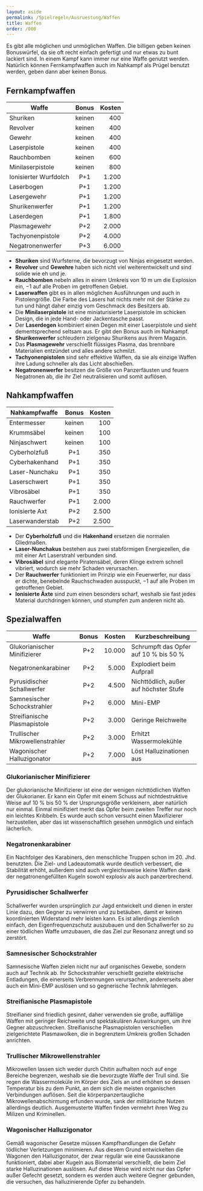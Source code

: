 ```yaml
---
layout: aside
permalink: /Spielregeln/Ausruestung/Waffen
title: Waffen
order: /000
---
```


Es gibt alle möglichen und unmöglichen Waffen. Die billigen geben keinen Bonuswürfel, da sie oft recht einfach gefertigt und nur etwas zu bunt lackiert sind. In einem Kampf kann immer nur eine Waffe genutzt werden. Natürlich können Fernkampfwaffen auch im Nahkampf als Prügel benutzt werden, geben dann aber keinen Bonus.

## Fernkampfwaffen

| Waffe | Bonus | Kosten |
| ----- | :---: | -----: |
| Shuriken | keinen | 400 |
| Revolver | keinen | 400 |
| Gewehr | keinen | 400 |
| Laserpistole | keinen | 400 |
| Rauchbomben | keinen | 600 |
| Minilaserpistole | keinen | 800 |
| Ionisierter Wurfdolch | P+1 | 1.200 |
| Laserbogen | P+1 | 1.200 |
| Lasergewehr | P+1 | 1.200 |
| Shurikenwerfer | P+1 | 1.200 |
| Laserdegen | P+1 | 1.800 |
| Plasmagewehr | P+2 | 2.000 |
| Tachyonenpistole | P+2 | 4.000 |
| Negatronenwerfer | P+3 | 6.000 |

- **Shuriken** sind Wurfsterne, die bevorzugt von Ninjas eingesetzt werden.
- **Revolver** und **Gewehre** haben sich nicht viel weiterentwickelt und sind solide wie eh und je.
- **Rauchbomben** nebeln alles in einem Umkreis von 10 m um die Explosion ein, &minus;1 auf alle Proben im getroffenen Gebiet.
- **Laserwaffen** gibt es in allen möglichen Ausführungen und auch in Pistolengröße. Die Farbe des Lasers hat nichts mehr mit der Stärke zu tun und hängt daher einzig vom Geschmack des Besitzers ab.
- Die **Minilaserpistole** ist eine miniaturisierte Laserpistole im schicken Design, die in jede Hand- oder Jackentasche passt.
- Der **Laserdegen** kombiniert einen Degen mit einer Laserpistole und sieht dementsprechend seltsam aus. Er gibt den Bonus auch im Nahkampf.
- **Shurikenwerfer** schleudern zielgenau Shurikens aus ihrem Magazin.
- Das **Plasmagewehr** verschießt flüssiges Plasma, das brennbare Materialien entzündet und alles andere schmilzt.
- **Tachyonenpistolen** sind sehr effektive Waffen, da sie als einzige Waffen ihre Ladung schneller als das Licht abschießen.
- **Negatronenwerfer** besitzen die Größe von Panzerfäusten und feuern Negatronen ab, die ihr Ziel neutralisieren und somit auflösen.

## Nahkampfwaffen

| Nahkampfwaffe | Bonus | Kosten |
| ------------- | :---: | -----: |
| Entermesser | keinen | 100 |
| Krummsäbel | keinen | 100 |
| Ninjaschwert | keinen | 100 |
| Cyberholzfuß | P+1 | 350 |
| Cyberhakenhand | P+1 | 350 |
| Laser-Nunchaku | P+1 | 350 |
| Laserschwert | P+1 | 350 |
| Vibrosäbel | P+1 | 350 |
| Rauchwerfer | P+1 | 2.000 |
| Ionisierte Axt | P+2 | 2.500 |
| Laserwanderstab | P+2 | 2.500 |

- Der **Cyberholzfuß** und die **Hakenhand** ersetzen die normalen Gliedmaßen.
- **Laser-Nunchakus** bestehen aus zwei stabförmigen Energiezellen, die mit einer Art Laserstrahl verbunden sind.
- **Vibrosäbel** sind elegante Piratensäbel, deren Klinge extrem schnell vibriert, wodurch sie mehr Schaden verursachen.
- Der **Rauchwerfer** funktioniert im Prinzip wie ein Feuerwerfer, nur dass er dichte, benebelnde Rauchschwaden ausspuckt, &minus;1 auf alle Proben im getroffenen Gebiet.
- **Ionisierte Äxte** sind zum einen besonders scharf, weshalb sie fast jedes Material durchdringen können, und stumpfen zum anderen nicht ab.

## Spezialwaffen

| Waffe | Bonus | Kosten | Kurzbeschreibung |
| ----- | :---: | -----: | ---------------- |
| Glukorianischer Minifizierer | P+2 | 10.000 | Schrumpft das Opfer auf 10 % bis 50 % |
| Negatronenkarabiner | P+2 | 5.000 | Explodiert beim Aufprall |
| Pyrusidischer Schallwerfer | P+2 | 4.500 | Nichttödlich, außer auf höchster Stufe |
| Samnesischer Schockstrahler | P+2 | 6.000 | Mini-EMP |
| Streifianische Plasmapistole | P+2 | 3.000 | Geringe Reichweite |
| Trullischer Mikrowellenstrahler | P+2 | 3.000 | Erhitzt Wassermolekühle |
| Wagonischer Halluzigonator | P+2 | 7.000 | Löst Halluzinationen aus |

### Glukorianischer Minifizierer

Der glukorianische Minifizierer ist eine der wenigen nichttödlichen Waffen der Glukorianer. Er kann ein Opfer mit einem Schuss auf nichtdestruktive Weise auf 10 % bis 50 % der Ursprungsgröße verkleinern, aber natürlich nur einmal. Einmal minifiziert merkt das Opfer beim zweiten Treffer nur noch ein leichtes Kribbeln. Es wurde auch schon versucht einen Maxifizierer herzustellen, aber das ist wissenschaftlich gesehen unmöglich und einfach lächerlich.

### Negatronenkarabiner

Ein Nachfolger des Karabiners, den menschliche Truppen schon im 20. Jhd. benutzten. Die Ziel- und Ladeautomatik wurde deutlich verbessert, die Stabilität erhöht, außerdem sind auch vergleichsweise kleine Waffen dank der negatronengefüllten Kugeln sowohl explosiv als auch panzerbrechend.

### Pyrusidischer Schallwerfer

Schallwerfer wurden ursprünglich zur Jagd entwickelt und dienen in erster Linie dazu, den Gegner zu verwirren und zu betäuben, damit er keinen koordinierten Widerstand mehr leisten kann. Es ist allerdings ziemlich einfach, den Eigenfrequenzschutz auszubauen und den Schallwerfer so zu einer tödlichen Waffe umzubauen, die das Ziel zur Resonanz anregt und so zerstört.

### Samnesischer Schockstrahler

Samnesische Waffen zielen nicht nur auf organisches Gewebe, sondern auch auf Technik ab. Ihr Schockstrahler verschießt gezielte elektrische Entladungen, die einerseits Verbrennungen verursachen, andererseits aber auch ein Mini-EMP auslösen und so gegnerische Technik lahmlegen.

### Streifianische Plasmapistole

Streifianer sind friedlich gesinnt, daher verwenden sie große, auffällige Waffen mit geringer Reichweite und spektakulären Auswirkungen, um ihre Gegner abzuschrecken. Streifianische Plasmapistolen verschießen zielgerichtete Plasmawolken, die in begrenztem Umkreis großen Schaden anrichten.

### Trullischer Mikrowellenstrahler

Mikrowellen lassen sich weder durch Chitin aufhalten noch auf enge Bereiche begrenzen, weshalb sie die bevorzugte Waffe der Trull sind. Sie regen die Wassermoleküle im Körper des Ziels an und erhöhen so dessen Temperatur bis zu dem Punkt, an dem sich die meisten organischen Verbindungen auflösen. Seit die körperpanzertaugliche Mikrowellenabschirmung erfunden wurde, sank der militärische Nutzen allerdings deutlich. Ausgemusterte Waffen finden vermehrt ihren Weg zu Milizen und Kriminellen.

### Wagonischer Halluzigonator

Gemäß wagonischer Gesetze müssen Kampfhandlungen die Gefahr tödlicher Verletzungen minimieren. Aus diesem Grund entwickelten die Wagonen den Halluzigonator, der zwar regulär wie eine Gausskanone funktioniert, dabei aber Kugeln aus Biomaterial verschießt, die beim Ziel starke Halluzinationen auslösen. Auf diese Weise wird nicht nur das Opfer außer Gefecht gesetzt, sondern es werden auch weitere Gegner gebunden, die versuchen, das halluzinierende Opfer zu behandeln.
